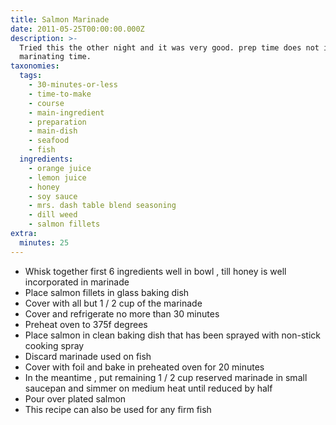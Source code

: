 ```yaml
---
title: Salmon Marinade
date: 2011-05-25T00:00:00.000Z
description: >-
  Tried this the other night and it was very good. prep time does not include
  marinating time.
taxonomies:
  tags:
    - 30-minutes-or-less
    - time-to-make
    - course
    - main-ingredient
    - preparation
    - main-dish
    - seafood
    - fish
  ingredients:
    - orange juice
    - lemon juice
    - honey
    - soy sauce
    - mrs. dash table blend seasoning
    - dill weed
    - salmon fillets
extra:
  minutes: 25
---
```

 - Whisk together first 6 ingredients well in bowl , till honey is well incorporated in marinade
 - Place salmon fillets in glass baking dish
 - Cover with all but 1 / 2 cup of the marinade
 - Cover and refrigerate no more than 30 minutes
 - Preheat oven to 375f degrees
 - Place salmon in clean baking dish that has been sprayed with non-stick cooking spray
 - Discard marinade used on fish
 - Cover with foil and bake in preheated oven for 20 minutes
 - In the meantime , put remaining 1 / 2 cup reserved marinade in small saucepan and simmer on medium heat until reduced by half
 - Pour over plated salmon
 - This recipe can also be used for any firm fish
